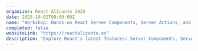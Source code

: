 ```yaml
---
organizer: React Alicante 2025
date: 2025-10-02T08:00:00Z
name: "Workshop: Hands-on React Server Components, Server Actions, and Forms in the Next.js App Router"
completed: false
websiteLink: "https://reactalicante.es"
description: "Explore React's latest features: Server Components, Server Actions, and Forms. Gain insights into optimizing server-side rendering, enhancing application interactivity through Server Actions and multiple new React 19 hooks, and mastering form creation for robust data handling and validation."
---
```

